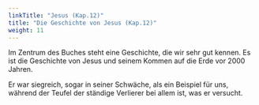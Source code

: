 ```yaml
---
linkTitle: "Jesus (Kap.12)"
title: "Die Geschichte von Jesus (Kap.12)"
weight: 11
---
```



Im Zentrum des Buches steht eine Geschichte, die wir sehr gut kennen. 
Es ist die Geschichte von Jesus und seinem Kommen auf die Erde vor 2000 Jahren.

Er war siegreich, sogar in seiner Schwäche, als ein Beispiel für uns, während der Teufel der ständige Verlierer bei allem ist, was er versucht.